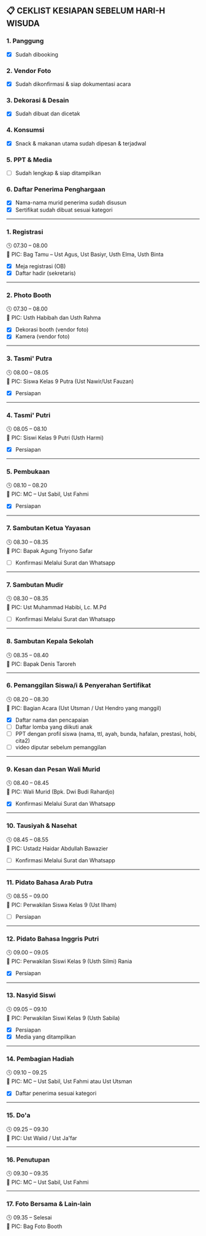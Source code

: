 ## 📋 CEKLIST KESIAPAN SEBELUM HARI-H WISUDA

### 1. Panggung

- [x] Sudah dibooking

### 2. Vendor Foto

- [x] Sudah dikonfirmasi & siap dokumentasi acara

### 3. Dekorasi & Desain

- [x] Sudah dibuat dan dicetak

### 4. Konsumsi

- [x] Snack & makanan utama sudah dipesan & terjadwal

### 5. PPT & Media

- [ ] Sudah lengkap & siap ditampilkan

### 6. Daftar Penerima Penghargaan

- [x] Nama-nama murid penerima sudah disusun
- [x] Sertifikat sudah dibuat sesuai kategori

---

### 1. Registrasi

🕓 07.30 – 08.00  
📌 PIC: Bag Tamu – Ust Agus, Ust Basiyr, Usth Elma, Usth Binta

- [x] Meja registrasi (OB)
- [x] Daftar hadir (sekretaris)

---

### 2. Photo Booth

🕓 07.30 – 08.00  
📌 PIC: Usth Habibah dan Usth Rahma

- [x] Dekorasi booth (vendor foto)
- [x] Kamera (vendor foto)

---

### 3. Tasmi' Putra

🕓 08.00 – 08.05  
📌 PIC: Siswa Kelas 9 Putra (Ust Nawir/Ust Fauzan)

- [x] Persiapan

---

### 4. Tasmi' Putri

🕓 08.05 – 08.10  
📌 PIC: Siswi Kelas 9 Putri (Usth Harmi)

- [x] Persiapan

---

### 5. Pembukaan

🕓 08.10 – 08.20  
📌 PIC: MC – Ust Sabil, Ust Fahmi

- [x] Persiapan

---

### 7. Sambutan Ketua Yayasan

🕓 08.30 – 08.35  
📌 PIC: Bapak Agung Triyono Safar

- [ ] Konfirmasi Melalui Surat dan Whatsapp

---

### 7. Sambutan Mudir

🕓 08.30 – 08.35  
📌 PIC: Ust Muhammad Habibi, Lc. M.Pd

- [ ] Konfirmasi Melalui Surat dan Whatsapp

---

### 8. Sambutan Kepala Sekolah

🕓 08.35 – 08.40  
📌 PIC: Bapak Denis Taroreh

---

### 6. Pemanggilan Siswa/i & Penyerahan Sertifikat

🕓 08.20 – 08.30  
📌 PIC: Bagian Acara (Ust Utsman / Ust Hendro yang manggil)

- [x] Daftar nama dan pencapaian
- [ ] Daftar lomba yang diikuti anak
- [ ] PPT dengan profil siswa (nama, ttl, ayah, bunda, hafalan, prestasi, hobi, cita2)
- [ ] video diputar sebelum pemanggilan

---

### 9. Kesan dan Pesan Wali Murid

🕓 08.40 – 08.45  
📌 PIC: Wali Murid (Bpk. Dwi Budi Rahardjo)

- [x] Konfirmasi Melalui Surat dan Whatsapp

---

### 10. Tausiyah & Nasehat

🕓 08.45 – 08.55  
📌 PIC: Ustadz Haidar Abdullah Bawazier

- [ ] Konfirmasi Melalui Surat dan Whatsapp

---

### 11. Pidato Bahasa Arab Putra

🕓 08.55 – 09.00  
📌 PIC: Perwakilan Siswa Kelas 9 (Ust Ilham)

- [ ] Persiapan

---

### 12. Pidato Bahasa Inggris Putri

🕓 09.00 – 09.05  
📌 PIC: Perwakilan Siswi Kelas 9 (Usth Silmi)
Rania

- [x] Persiapan

---

### 13. Nasyid Siswi

🕓 09.05 – 09.10  
📌 PIC: Perwakilan Siswi Kelas 9 (Usth Sabila)

- [x] Persiapan
- [x] Media yang ditampilkan

---

### 14. Pembagian Hadiah

🕓 09.10 – 09.25  
📌 PIC: MC – Ust Sabil, Ust Fahmi atau Ust Utsman

- [x] Daftar penerima sesuai kategori

---

### 15. Do'a

🕓 09.25 – 09.30  
📌 PIC: Ust Walid / Ust Ja'far

---

### 16. Penutupan

🕓 09.30 – 09.35  
📌 PIC: MC – Ust Sabil, Ust Fahmi

---

### 17. Foto Bersama & Lain-lain

🕓 09.35 – Selesai  
📌 PIC: Bag Foto Booth
